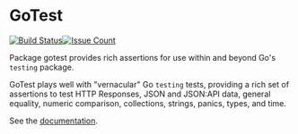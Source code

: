 # GoTest

[![Build Status](https://semaphoreci.com/api/v1/kindrid/gotest/branches/master/shields_badge.svg)](https://semaphoreci.com/kindrid/gotest)[![Issue Count](https://codeclimate.com/github/kindrid/gotest/badges/issue_count.svg)](https://codeclimate.com/github/kindrid/gotest)

Package gotest provides rich assertions for use within and beyond Go's `testing` package.

GoTest plays well with "vernacular" Go `testing` tests, providing a rich set of assertions to test HTTP Responses, JSON and JSON:API data, general equality, numeric comparison, collections, strings, panics, types, and time.

See the [documentation](https://godoc.org/github.com/kindrid/gotest).
